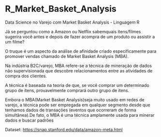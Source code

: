 # R_Market_Basket_Analysis
Data Science no Varejo com Market Basket Analysis - Linguagem R

Já se perguntou como a Amazon ou Netflix sabemquais itens/filmes sugerira você antes e depois de fazer acompra de um produto ou assistir a um filme? 

O  truque  é  um  aspecto  da  análise  de  afinidade  criado  especificamente  para  promover vendas  chamado  de Market  Basket  Analysis (MBA). 

Na  indústria  B2C/varejo,  MBA  refere-se  a técnica  de  mineração  de  dados  não  supervisionada  que  descobre  relacionamentos  entre  as atividades de compra dos clientes. 

A técnica é baseada na teoria de que, se você comprar um determinado grupo de itens, provavelmente comprará outro grupo de itens.

Embora o MBA(Market Basket Analysis)seja muito usado em redes de varejo, a técnica pode ser empregada em qualquer segmento desde que tenhamos dados de transações (eventos que  ocorreram  de  forma  simultânea).De  fato,  o  MBA  é  uma  técnica  amplamente  usada para minerar dados e buscar padrões

Dataset: https://snap.stanford.edu/data/amazon-meta.html
